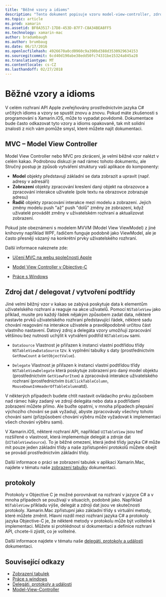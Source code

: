 ```yaml
---
title: "Běžné vzory a idioms"
description: "Tento dokument popisuje vzoru model-view-controller, zdroje a delegáta vzorky dat a protokoly."
ms.topic: article
ms.prod: xamarin
ms.assetid: BF0A3517-17D8-453D-87F7-C8A34BEA8FF5
ms.technology: xamarin-mac
author: bradumbaugh
ms.author: brumbaug
ms.date: 06/17/2016
ms.openlocfilehash: 4926670a0cd0960c9a390bd388d3530929634153
ms.sourcegitcommit: 6cd40d190abe38edd50fc74331be15324a845a28
ms.translationtype: MT
ms.contentlocale: cs-CZ
ms.lasthandoff: 02/27/2018
---
```

# <a name="common-patterns-and-idioms"></a>Běžné vzory a idioms

V celém rozhraní API Apple zveřejňovány prostřednictvím jazyka C# určitých idioms a vzory se spustit znovu a znovu. Pokud máte zkušenosti s programování s Xamarin.iOS, může to vypadat povědomě. Dokumentace bude často odkazovat tyto vzory a idioms opakovaně, tak mít solidní znalosti z nich vám pomůže smysl, které můžete najít dokumentaci.

## <a name="mvc---model-view-controller"></a>MVC – Model View Controller

Model View Controller nebo MVC pro zkrácení, je velmi běžné vzor nalézt v celém kakao. Podrobnou diskuzi je nad rámec tohoto dokumentu, ale Stručný postup je způsob vytváření struktury vaší aplikace do komponenty:

- **Model** objekty představují základní se data zobrazit a upravit (např. adresy v adresáři)
- **Zobrazení** objekty zpracování kreslení daný objekt na obrazovce a zpracování interakce uživatele (pole textu na obrazovce zobrazuje adresu)
- **Řadič** objekty zpracování interakce mezi modelu a zobrazení. Jejich změny modelu push "až" push "dolů" změny ze zobrazení, když uživatelé provádět změny v uživatelském rozhraní a aktualizovat zobrazení.

Pokud jste obeznámeni s modelem MVVM (Model View ViewModel) z jiné knihovny například WPF, řadičem funguje podobně jako ViewModel, ale je často přesněji vázaný na konkrétní prvky uživatelského rozhraní.

Další informace naleznete zde:

- [Učení MVC na webu společnosti Apple](https://developer.apple.com/library/ios/documentation/general/conceptual/devpedia-cocoacore/MVC.html)

- [Model View Controller v Objective-C](https://developer.apple.com/library/ios/documentation/general/conceptual/CocoaEncyclopedia/Model-View-Controller/Model-View-Controller.html)
- [Práce s Windows](~/mac/user-interface/window.md)

## <a name="data-source--delegate--subclassing"></a>Zdroj dat / delegovat / vytvoření podtřídy

Jiné velmi běžný vzor v kakao se zabývá poskytuje data k elementům uživatelského rozhraní a reaguje na akce uživatelů. Pomocí `NSTableView` jako příklad, musíte pro každý řádek nějakým způsobem zadat data, některé nastavte prvků uživatelského rozhraní představující řádek, některé sadu chování reagování na interakce uživatele a pravděpodobně určitou část vlastního nastavení. Datový zdroj a delegáta vzory umožňují zpracování většinou bez nutnosti uchýlit k vytváření podtříd `NSTableView` sami.

- `DataSource` Vlastnost je přiřazen k instanci vlastní podtřídou třídy `NSTableViewDataSource` tzv. k vyplnění tabulky s daty (prostřednictvím `GetRowCount` a `GetObjectValue`).

- `Delegate` Vlastnost je přiřazen k instanci vlastní podtřídou třídy `NSTableViewDelegate` která poskytuje zobrazení pro daný model objektu (prostřednictvím `GetViewForItem`) a zpracovává interakce uživatelského rozhraní (prostřednictvím `DidClickTableColumn`, `MouseDownInHeaderOfTableColumn`atd).

V některých případech budete chtít nastavit ovládacího prvku způsobem nad rámec háky zadaný ve zdroji delegáta nebo data a podtřídami zobrazení můžete přímo. Ale buďte opatrní, v mnoha případech přepsání výchozího chování se pak vyžadují, abyste zpracovávaly všechny tohoto chování sami (přizpůsobení chování výběru může vyžadovat k implementaci všech chování výběru sami).

V Xamarin.iOS, některé rozhraní API, například `UITableView` jsou teď rozšířené o vlastnost, která implementuje delegát a zdroje dat (`UITableViewSource`). To je běžné omezení, která jedné třídy jazyka C# může mít pouze jeden základní třídy a naše zpřístupnění protokolů můžete obejít se provádí prostřednictvím základní třídy.

Další informace o práci se zobrazení tabulek v aplikaci Xamarin.Mac, najdete v tématu naše [zobrazení tabulky](~/mac/user-interface/table-view.md) dokumentaci.

## <a name="protocols"></a>protokoly

Protokoly v Objective C je možné porovnávat na rozhraní v jazyce C# a v mnoha případech se používají v situacích, podobně jako. Například `NSTableView` příkladu výše, delegát a zdroji dat jsou ve skutečnosti protokoly. Xamarin.Mac zpřístupní jako základní třídy s virtuální metody, které můžete změnit. Hlavní rozdíl mezi rozhraní jazyka C# a protokoly jazyka Objective-C je, že některé metody v protokolu může být volitelné k implementaci. Můžete si prohlédnout si dokumentaci a definice rozhraní API, chcete-li zjistit, co je volitelné.

Další informace najdete v tématu naše [delegáti, protokoly a události](~/ios/app-fundamentals/delegates-protocols-and-events.md) dokumentaci.



## <a name="related-links"></a>Související odkazy

- [Zobrazení tabulek](~/mac/user-interface/table-view.md)
- [Práce s windows](~/mac/user-interface/window.md)
- [Delegáti, protokoly a události](~/ios/app-fundamentals/delegates-protocols-and-events.md)
- [Model-View-Controller](https://developer.apple.com/library/ios/documentation/general/conceptual/CocoaEncyclopedia/Model-View-Controller/Model-View-Controller.html)
